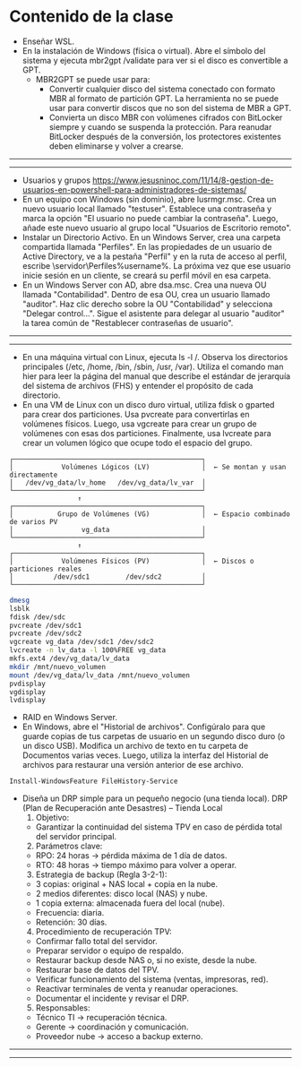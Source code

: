 # Contenido de la clase
- Enseñar WSL.
- En la instalación de Windows (física o virtual). Abre el símbolo del sistema y ejecuta mbr2gpt /validate para ver si el disco es convertible a GPT.
  - MBR2GPT se puede usar para:
    - Convertir cualquier disco del sistema conectado con formato MBR al formato de partición GPT. La herramienta no se puede usar para convertir discos que no son del sistema de MBR a GPT.
    - Convierta un disco MBR con volúmenes cifrados con BitLocker siempre y cuando se suspenda la protección. Para reanudar BitLocker después de la conversión, los protectores existentes deben eliminarse y volver a crearse.

-----------
-----------

- Usuarios y grupos https://www.jesusninoc.com/11/14/8-gestion-de-usuarios-en-powershell-para-administradores-de-sistemas/
- En un equipo con Windows (sin dominio), abre lusrmgr.msc. Crea un nuevo usuario local llamado "testuser". Establece una contraseña y marca la opción "El usuario no puede cambiar la contraseña". Luego, añade este nuevo usuario al grupo local "Usuarios de Escritorio remoto".
- Instalar un Directorio Activo. En un Windows Server, crea una carpeta compartida llamada "Perfiles". En las propiedades de un usuario de Active Directory, ve a la pestaña "Perfil" y en la ruta de acceso al perfil, escribe \\servidor\Perfiles\%username%. La próxima vez que ese usuario inicie sesión en un cliente, se creará su perfil móvil en esa carpeta.
- En un Windows Server con AD, abre dsa.msc. Crea una nueva OU llamada "Contabilidad". Dentro de esa OU, crea un usuario llamado "auditor". Haz clic derecho sobre la OU "Contabilidad" y selecciona "Delegar control...". Sigue el asistente para delegar al usuario "auditor" la tarea común de "Restablecer contraseñas de usuario".

-------------
-------------

- En una máquina virtual con Linux, ejecuta ls -l /. Observa los directorios principales (/etc, /home, /bin, /sbin, /usr, /var). Utiliza el comando man hier para leer la página del manual que describe el estándar de jerarquía del sistema de archivos (FHS) y entender el propósito de cada directorio.
- En una VM de Linux con un disco duro virtual, utiliza fdisk o gparted para crear dos particiones. Usa pvcreate para convertirlas en volúmenes físicos. Luego, usa vgcreate para crear un grupo de volúmenes con esas dos particiones. Finalmente, usa lvcreate para crear un volumen lógico que ocupe todo el espacio del grupo.

```
┌───────────────────────────────────────────────┐
│            Volúmenes Lógicos (LV)             │  ← Se montan y usan directamente
│   /dev/vg_data/lv_home   /dev/vg_data/lv_var  │
└───────────────────────────────────────────────┘
                 ↑
┌───────────────────────────────────────────────┐
│           Grupo de Volúmenes (VG)             │  ← Espacio combinado de varios PV
│                 vg_data                       │
└───────────────────────────────────────────────┘
                 ↑
┌───────────────────────────────────────────────┐
│            Volúmenes Físicos (PV)             │  ← Discos o particiones reales
│          /dev/sdc1         /dev/sdc2          │
└───────────────────────────────────────────────┘
```

```Bash
dmesg
lsblk
fdisk /dev/sdc
pvcreate /dev/sdc1
pvcreate /dev/sdc2
vgcreate vg_data /dev/sdc1 /dev/sdc2
lvcreate -n lv_data -l 100%FREE vg_data
mkfs.ext4 /dev/vg_data/lv_data
mkdir /mnt/nuevo_volumen
mount /dev/vg_data/lv_data /mnt/nuevo_volumen
pvdisplay
vgdisplay
lvdisplay
```

- RAID en Windows Server.
- En Windows, abre el "Historial de archivos". Configúralo para que guarde copias de tus carpetas de usuario en un segundo disco duro (o un disco USB). Modifica un archivo de texto en tu carpeta de Documentos varias veces. Luego, utiliza la interfaz del Historial de archivos para restaurar una versión anterior de ese archivo.
```PowerShell
Install-WindowsFeature FileHistory-Service
```

- Diseña un DRP simple para un pequeño negocio (una tienda local).
DRP (Plan de Recuperación ante Desastres) – Tienda Local
  1. Objetivo:
    - Garantizar la continuidad del sistema TPV en caso de pérdida total del servidor principal.
  2. Parámetros clave:
    - RPO: 24 horas → pérdida máxima de 1 día de datos.
    - RTO: 48 horas → tiempo máximo para volver a operar.
  3. Estrategia de backup (Regla 3-2-1):
    - 3 copias: original + NAS local + copia en la nube.
    - 2 medios diferentes: disco local (NAS) y nube.
    - 1 copia externa: almacenada fuera del local (nube).
    - Frecuencia: diaria.
    - Retención: 30 días.
  4. Procedimiento de recuperación TPV:
    - Confirmar fallo total del servidor.
    - Preparar servidor o equipo de respaldo.
    - Restaurar backup desde NAS o, si no existe, desde la nube.
    - Restaurar base de datos del TPV.
    - Verificar funcionamiento del sistema (ventas, impresoras, red).
    - Reactivar terminales de venta y reanudar operaciones.
    - Documentar el incidente y revisar el DRP.
  5. Responsables:
    - Técnico TI → recuperación técnica.
    - Gerente → coordinación y comunicación.
    - Proveedor nube → acceso a backup externo.

----------
----------

